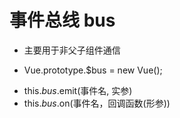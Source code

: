 # 事件总线 bus
* 主要用于非父子组件通信
+ Vue.prototype.$bus = new Vue();
* this.$bus.$emit(事件名, 实参)
* this.$bus.$on(事件名，回调函数(形参))